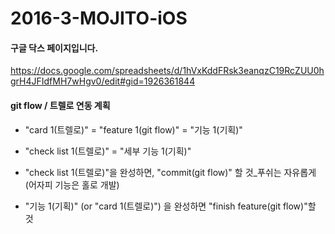 # 2016-3-MOJITO-iOS

#### 구글 닥스 페이지입니다. 
https://docs.google.com/spreadsheets/d/1hVxKddFRsk3eanqzC19RcZUU0hgrH4JFIdfMH7wHgv0/edit#gid=1926361844


#### git flow / 트렐로 연동 계획
- "card 1(트렐로)" = "feature 1(git flow)" = "기능 1(기획)"
- "check list 1(트렐로)" = "세부 기능 1(기획)"

- "check list 1(트렐로)"을 완성하면, "commit(git flow)" 할 것_푸쉬는 자유롭게(어자피 기능은 홀로 개발)

- "기능 1(기획)" (or "card 1(트렐로)") 을 완성하면 "finish feature(git flow)"할 것
